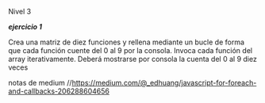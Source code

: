 Nivel 3 

***ejercicio 1***

Crea una matriz de diez funciones y rellena mediante un bucle de forma que cada función cuente del 0 al 9 por la consola. Invoca cada función del array iterativamente. Deberá mostrarse por consola la cuenta del 0 al 9 diez veces





notas de medium //https://medium.com/@_edhuang/javascript-for-foreach-and-callbacks-206288604656